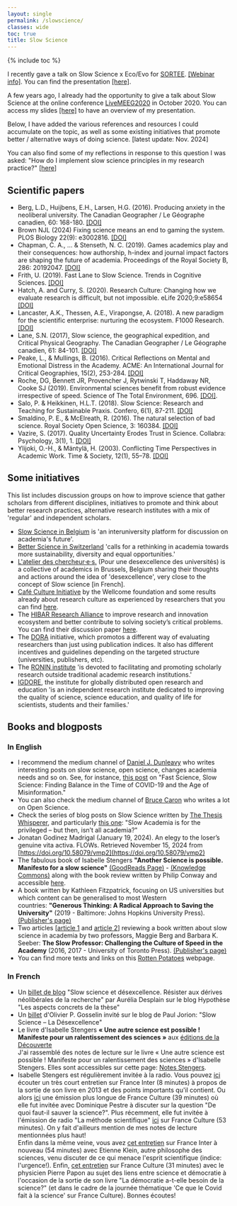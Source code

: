 ```yaml
---
layout: single
permalink: /slowscience/
classes: wide
toc: true
title: Slow Science
---
```

<!-- Google tag (gtag.js) -->
<script async src="https://www.googletagmanager.com/gtag/js?id=G-22FQGNH39N"></script>
<script>
  window.dataLayer = window.dataLayer || [];
  function gtag(){dataLayer.push(arguments);}
  gtag('js', new Date());

  gtag('config', 'G-22FQGNH39N');
</script>

{% include toc %}

I recently gave a talk on Slow Science x Eco/Evo for [SORTEE](https://www.sortee.org/). [[Webinar info]](https://events.humanitix.com/sortee-webinar-in-defense-of-depth-slow-science-for-sustainable-progress-in-ecology-and-evolution). You can find the presentation <a href="/pdf/SlowScienceSORTEE.pdf" target="_blank">[here]</a>.

A few years ago, I already had the opportunity to give a talk about Slow Science at the online conference [LiveMEEG2020](https://livemeeg2020.org/) in October 2020. You can access my slides <a href="/pdf/SlowScience.pdf" target="_blank">[here]</a> to have an overview of my presentation. 

Below, I have added the various references and resources I could accumulate on the topic, as well as some existing initiatives that promote better / alternative ways of doing science. [latest update: Nov. 2024]

You can also find some of my reflections in response to this question I was asked: "How do I implement slow science principles in my research practice?" [[here](https://yseulthb.github.io/slow_research/)]

## Scientific papers
- Berg, L.D., Huijbens, E.H., Larsen, H.G. (2016). Producing anxiety in the neoliberal university. The Canadian Geographer / Le Géographe canadien, 60: 168-180. [[DOI]](https://doi.org/10.1111/cag.12261)
- Brown NJL (2024) Fixing science means an end to gaming the system. PLOS Biology 22(9): e3002816. [[DOI]](https://doi.org/10.1371/journal.pbio.3002816)
- Chapman, C. A., ... & Stenseth, N. C. (2019). Games academics play and their consequences: how authorship, h-index and journal impact factors are shaping the future of academia. Proceedings of the Royal Society B, 286: 20192047. [[DOI]](https://royalsocietypublishing.org/doi/10.1098/rspb.2019.2047)
- Frith, U. (2019). Fast Lane to Slow Science. Trends in Cognitive Sciences. [[DOI]](https://www.sciencedirect.com/science/article/pii/S1364661319302426)
- Hatch, A. and Curry, S. (2020). Research Culture: Changing how we evaluate research is difficult, but not impossible. eLife 2020;9:e58654 [[DOI]](https://elifesciences.org/articles/58654)
- Lancaster, A.K., Thessen, A.E., Virapongse, A. (2018). A new paradigm for the scientific enterprise: nurturing the ecosystem. F1000 Research. [[DOI]](https://f1000research.com/articles/7-803)
- Lane, S.N. (2017), Slow science, the geographical expedition, and Critical Physical Geography. The Canadian Geographer / Le Géographe canadien, 61: 84-101. [[DOI]](https://doi.org/10.1111/cag.12329)
- Peake, L., & Mullings, B. (2016). Critical Reflections on Mental and Emotional Distress in the Academy. ACME: An International Journal for Critical Geographies, 15(2), 253-284. [[DOI]](https://www.acme-journal.org/index.php/acme/article/view/1123)
- Roche, DG, Bennett JR, Provencher J, Rytwinski T, Haddaway NR, Cooke SJ (2019). Environmental sciences benefit from robust evidence irrespective of speed. Science of The Total Environment, 696. [[DOI]](https://doi.org/10.1016/j.scitotenv.2019.134000).
- Salo, P. & Heikkinen, H.L.T. (2018). Slow Science: Research and Teaching for Sustainable Praxis. Confero, 6(1), 87-211. [[DOI]](https://doi.org/10.3384/confero.2001-4562.181130)
- Smaldino, P. E., & McElreath, R. (2016). The natural selection of bad science. Royal Society Open Science, 3: 160384. [[DOI]](https://royalsocietypublishing.org/doi/10.1098/rsos.160384)
- Vazire, S. (2017). Quality Uncertainty Erodes Trust in Science. Collabra: Psychology, 3(1), 1. [[DOI]](https://doi.org/10.1525/collabra.74)
- Ylijoki, O.-H., & Mäntylä, H. (2003). Conflicting Time Perspectives in Academic Work. Time & Society, 12(1), 55–78. [[DOI]](https://doi.org/10.1177/0961463X03012001364)


## Some initiatives
This list includes discussion groups on how to improve science that gather scholars from different disciplines, initiatives to promote and think about better research practices, alternative research institutes with a mix of 'regular' and independent scholars. 
- [Slow Science in Belgium](https://slowscience.be/) is 'an interuniversity platform for discussion on academia's future'.
- [Better Science in Switzerland](https://betterscience.ch/) 'calls for a rethinking in academia towards more sustainability, diversity and equal opportunities.'
- [L'atelier des chercheur·e·s.](https://lac.ulb.ac.be/LAC/home.html) (Pour une desexcellence des universités) is a collective of academics in Brussels, Belgium sharing their thoughts and actions around the idea of 'desexcellence', very close to the concept of Slow science [in French].
- [Café Culture Initiative](https://wellcome.org/what-we-do/our-work/research-culture/hosting-your-cafe-culture-discussion) by the Wellcome foundation and some results already about research culture as experienced by researchers that you can find [here](https://wellcome.org/reports/what-researchers-think-about-research-culture).
- The [HIBAR Research Alliance](https://hibar-research.org/) to improve research and innovation ecosystem and better contribute to solving society’s critical problems. You can find their discussion paper [here](https://dx.doi.org/10.14288/1.0394587).
- The [DORA](https://sfdora.org) initiative, which promotos a different way of evaluating researchers than just using publication indices. It also has different incentives and guidelines depending on the targeted structure (universities, publishers, etc).
- The [RONIN institute](http://ronininstitute.org/) 'is devoted to facilitating and promoting scholarly research outside traditional academic research institutions.'
- [IGDORE](https://igdore.org/), the institute for globally distributed open research and education 'is an independent research institute dedicated to improving the quality of science, science education, and quality of life for scientists, students and their families.'
<!-- - [The research cooperative](https://researchcooperative.org/) is a moderated social network dedicated to better academic, technical and educational communication.
- [PiCompS](https://picomps.org/), Postdoctal institute for computational studies, is a virtual home for both independent and academic researchers, inspired by the Ronin Institute. They are 'an international forum, a virtual community that recognizes the world outside of traditional academia. Their mission is to promote diversity in computing, raise awareness and provide support to independent researchers, scholars with alternative academic careers , and those who seek to redefine career.' -->


## Books and blogposts
### In English
- I recommend the medium channel of [Daniel J. Dunleavy](https://medium.com/@dunldj) who writes interesting posts on slow science, open science, changes academia needs and so on. See, for instance, [this post](https://medium.com/@dunldj/fast-science-slow-science-finding-balance-in-the-time-of-covid-19-and-the-age-of-misinformation-b57946c523d7) on "Fast Science, Slow Science: Finding Balance in the Time of COVID-19 and the Age of Misinformation."
- You can also check the medium channel of [Bruce Caron](https://medium.com/@junanaguy) who writes a lot on Open Science.
- Check the series of blog posts on Slow Science written by [The Thesis Whisperer](https://thesiswhisperer.com/), and particularly [this one](https://thesiswhisperer.com/2018/05/02/slow-academia-is-for-the-privileged-but-then-isnt-all-academia/?fbclid=IwAR2bS4D4flV6AeZBX176V7M6_l0-BYuN89gOboJLLDB7HYMRbEcH_JP5DrA): "Slow Academia is for the privileged – but then, isn’t all academia?"
- Jonatan Godinez Madrigal (January 19, 2024). An elegy to the loser’s genuine vita activa. FLOWs. Retrieved November 15, 2024 from [https://doi.org/10.58079/vmp2](https://doi.org/10.58079/vmp2)
- The fabulous book of Isabelle Stengers **"Another Science is possible. Manifesto for a slow science"** [(GoodReads Page)](https://www.goodreads.com/book/show/35416921-another-science-is-possible) - [(Knowledge Commons)](https://hcommons.org/?get_group_doc=1003678/1700760973-AnotherScienceIsPossible_A-IsabelleStengers.pdf) along with the book review written by Philip Conway and accessible [here](https://www.societyandspace.org/articles/another-science-is-possible-by-isabelle-stengers).
- A book written by Kathleen Fitzpatrick, focusing on US universities but which content can be generalised to most Western countries: **"Generous Thinking: A Radical Approach to Saving the University"** (2019 - Baltimore: Johns Hopkins University Press). [(Publisher's page)](https://jhupbooks.press.jhu.edu/title/generous-thinking)
- Two articles [[article 1](https://www.insidehighered.com/news/2016/04/19/book-argues-faculty-members-should-actively-resist-culture-speed-modern-academe) and [article 2](https://theconversation.com/the-slow-professor-could-bring-back-creativity-to-our-universities-121170)] reviewing a book written about slow science in academia by two professors, Maggie Berg and Barbara K. Seeber: **The Slow Professor: Challenging the Culture of Speed in the Academy** (2016, 2017 - University of Toronto Press). [(Publisher's page)](https://utppublishing.com/doi/book/10.3138/9781487521851) 
- You can find more texts and links on this [Rotten Potatoes](https://threerottenpotatoes.wordpress.com/independent-science-2/text-links/) webpage.

### In French
- Un [billet de blog](https://act.hypotheses.org/4667) "Slow science et désexcellence. Résister aux dérives néolibérales de la recherche" par Aurélia Desplain sur le blog Hypothèse "Les aspects concrets de la thèse"
- Un [billet](https://www.pauljorion.com/blog/2011/08/23/slow-science-la-desexcellence-par-olivier-p-gosselain/) d'Olivier P. Gosselin invité sur le blog de Paul Jorion: "Slow Science – La Désexcellence"
- Le livre d'Isabelle Stengers **« Une autre science est possible ! Manifeste pour un ralentissement des sciences »** aux [éditions de la Découverte](https://editionsladecouverte.fr/catalogue/index-Une_autre_science_est_possible__-9782707197696.html) <br>
J'ai rassemblé des notes de lecture sur le livre « Une autre science est possible ! Manifeste pour un ralentissement des sciences » d'Isabelle Stengers. Elles sont accessibles sur cette page: [Notes Stengers](https://yseulthb.github.io/stengers/).
- Isabelle Stengers est régulièrement invitée à la radio. Vous pouvez [ici](https://www.franceinter.fr/emissions/parenthese/parenthese-10-fevrier-2013) écouter un très court entretien sur France Inter (8 minutes) à propos de la sortie de son livre en 2013 et des points importants qu'il contient. Ou alors [ici](https://www.franceculture.fr/emissions/du-grain-moudre/de-quoi-faut-il-sauver-la-science) une émission plus longue de France Culture (39 minutes) où elle fut invitée avec Dominique Pestre à discuter sur la question "De quoi faut-il sauver la science?". Plus récemment, elle fut invitée à l'émission de radio "La méthode scientifique" [ici](https://www.radiofrance.fr/franceculture/podcasts/la-methode-scientifique/grand-entretien-avec-isabelle-stengers-1654265) sur France Culture (53 minutes). On y fait d'ailleurs mention de mes notes de lecture mentionnées plus haut!  <br>
Enfin dans la même veine, vous avez [cet entretien](https://www.franceinter.fr/emissions/le-grand-face-a-face/le-grand-face-a-face-29-aout-2020?fbclid=IwAR2XIx5Dr_EqTeEJP1EjOHkMLEyYDTzy8TDS1KgD8SZT6eQZEZtBmQmGbK4) sur France Inter à nouveau (54 minutes) avec Etienne Klein, autre philosophe des sciences, venu discuter de ce qui menace l'esprit scientifique (indice: l'urgence!). Enfin, [cet entretien](https://www.franceculture.fr/emissions/la-grande-table-idees/quel-role-joue-la-science-en-democratie?xtor=EPR-3) sur France Culture (31 minutes) avec le physicien Pierre Papon au sujet des liens entre science et démocratie à l'occasion de la sortie de son livre "La démocratie a-t-elle besoin de la science?" (et dans le cadre de la journée thématique 'Ce que le Covid fait à la science' sur France Culture). Bonnes écoutes!
